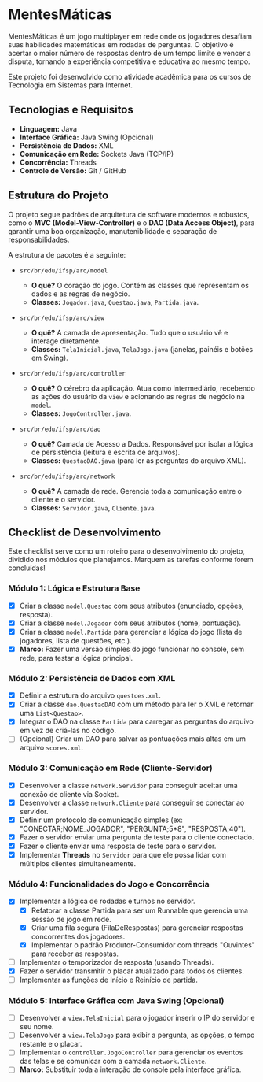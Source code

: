 # MentesMáticas

MentesMáticas é um jogo multiplayer em rede onde os jogadores desafiam suas habilidades matemáticas em rodadas de perguntas. O objetivo é acertar o maior número de respostas dentro de um tempo limite e vencer a disputa, tornando a experiência competitiva e educativa ao mesmo tempo.

Este projeto foi desenvolvido como atividade acadêmica para os cursos de Tecnologia em Sistemas para Internet.

## Tecnologias e Requisitos

* **Linguagem:** Java
* **Interface Gráfica:** Java Swing (Opcional)
* **Persistência de Dados:** XML
* **Comunicação em Rede:** Sockets Java (TCP/IP)
* **Concorrência:** Threads
* **Controle de Versão:** Git / GitHub

## Estrutura do Projeto

O projeto segue padrões de arquitetura de software modernos e robustos, como o **MVC (Model-View-Controller)** e o **DAO (Data Access Object)**, para garantir uma boa organização, manutenibilidade e separação de responsabilidades.

A estrutura de pacotes é a seguinte:

* `src/br/edu/ifsp/arq/model`
    * **O quê?** O coração do jogo. Contém as classes que representam os dados e as regras de negócio.
    * **Classes:** `Jogador.java`, `Questao.java`, `Partida.java`.

* `src/br/edu/ifsp/arq/view`
    * **O quê?** A camada de apresentação. Tudo que o usuário vê e interage diretamente.
    * **Classes:** `TelaInicial.java`, `TelaJogo.java` (janelas, painéis e botões em Swing).

* `src/br/edu/ifsp/arq/controller`
    * **O quê?** O cérebro da aplicação. Atua como intermediário, recebendo as ações do usuário da `view` e acionando as regras de negócio na `model`.
    * **Classes:** `JogoController.java`.

* `src/br/edu/ifsp/arq/dao`
    * **O quê?** Camada de Acesso a Dados. Responsável por isolar a lógica de persistência (leitura e escrita de arquivos).
    * **Classes:** `QuestaoDAO.java` (para ler as perguntas do arquivo XML).

* `src/br/edu/ifsp/arq/network`
    * **O quê?** A camada de rede. Gerencia toda a comunicação entre o cliente e o servidor.
    * **Classes:** `Servidor.java`, `Cliente.java`.

## Checklist de Desenvolvimento

Este checklist serve como um roteiro para o desenvolvimento do projeto, dividido nos módulos que planejamos. Marquem as tarefas conforme forem concluídas!

### Módulo 1: Lógica e Estrutura Base
- [X] Criar a classe `model.Questao` com seus atributos (enunciado, opções, resposta).
- [X] Criar a classe `model.Jogador` com seus atributos (nome, pontuação).
- [X] Criar a classe `model.Partida` para gerenciar a lógica do jogo (lista de jogadores, lista de questões, etc.).
- [X] **Marco:** Fazer uma versão simples do jogo funcionar no console, sem rede, para testar a lógica principal.

### Módulo 2: Persistência de Dados com XML
- [X] Definir a estrutura do arquivo `questoes.xml`.
- [X] Criar a classe `dao.QuestaoDAO` com um método para ler o XML e retornar uma `List<Questao>`.
- [X] Integrar o DAO na classe `Partida` para carregar as perguntas do arquivo em vez de criá-las no código.
- [ ] (Opcional) Criar um DAO para salvar as pontuações mais altas em um arquivo `scores.xml`.

### Módulo 3: Comunicação em Rede (Cliente-Servidor)
- [X] Desenvolver a classe `network.Servidor` para conseguir aceitar uma conexão de cliente via Socket.
- [X] Desenvolver a classe `network.Cliente` para conseguir se conectar ao servidor.
- [X] Definir um protocolo de comunicação simples (ex: "CONECTAR;NOME_JOGADOR", "PERGUNTA;5*8", "RESPOSTA;40").
- [X] Fazer o servidor enviar uma pergunta de teste para o cliente conectado.
- [X] Fazer o cliente enviar uma resposta de teste para o servidor.
- [X] Implementar **Threads** no `Servidor` para que ele possa lidar com múltiplos clientes simultaneamente.

### Módulo 4: Funcionalidades do Jogo e Concorrência
- [X] Implementar a lógica de rodadas e turnos no servidor.
    - [X] Refatorar a classe Partida para ser um Runnable que gerencia uma sessão de jogo em rede.
    - [X] Criar uma fila segura (FilaDeRespostas) para gerenciar respostas concorrentes dos jogadores.
    - [X] Implementar o padrão Produtor-Consumidor com threads "Ouvintes" para receber as respostas.
- [ ] Implementar o temporizador de resposta (usando Threads).
- [X] Fazer o servidor transmitir o placar atualizado para todos os clientes.
- [ ] Implementar as funções de Início e Reinício de partida.

### Módulo 5: Interface Gráfica com Java Swing (Opcional)
- [ ] Desenvolver a `view.TelaInicial` para o jogador inserir o IP do servidor e seu nome.
- [ ] Desenvolver a `view.TelaJogo` para exibir a pergunta, as opções, o tempo restante e o placar.
- [ ] Implementar o `controller.JogoController` para gerenciar os eventos das telas e se comunicar com a camada `network.Cliente`.
- [ ] **Marco:** Substituir toda a interação de console pela interface gráfica.
